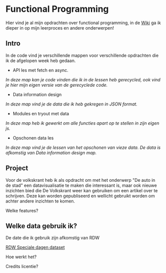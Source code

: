 # Functional Programming
Hier vind je al mijn opdrachten over functional programming, in de [Wiki](https://github.com/tilltheant/functional-programming/wiki) ga ik dieper in op mijn leerproces en andere onderwerpen! 



## Intro

In de code vind je verschillende mappen voor verschillende opdrachten die ik de afgelopen week heb gedaan.
- API les met fetch en async.

_In deze map kan je code vinden die ik in de lessen heb gerecycled, ook vind je hier mijn eigen versie van de gerecyclede code._

- Data information design

_In deze map vind je de data die ik heb gekregen in JSON format._

- Modules en tryout met data

_In deze map heb ik gewerkt om alle functies apart op te stellen in zijn eigen js._

- Opschonen data les

_In deze map vind je de lessen van het opschonen van vieze data. De data is afkomstig van Data information design map._


## Project
Voor de volkskrant heb ik als opdracht om met het onderwerp "De auto in de stad" een datavisualisatie te maken die interessant is, maar ook nieuwe inzichten bied die De Volkskrant weer kan gebruiken om een artikel over te schrijven. Deze kan worden gepubliseerd en wellicht gebruikt worden om achter andere inzichten te komen.

Welke features?



## Welke data gebruik ik?
De date die ik gebruik zijn afkomstig van RDW 

[RDW Speciale dagen dataset](https://opendata.rdw.nl/Parkeren/Open-Data-Parkeren-SPECIALE-DAG/hpi4-mynq)

Hoe werkt het?



Credits licentie?


